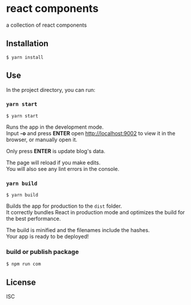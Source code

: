 # react components

a collection of react components

## Installation

```
$ yarn install
```

## Use

In the project directory, you can run:

### `yarn start`

```
$ yarn start
```

Runs the app in the development mode.\
Input **-o** and press **ENTER** open [http://localhost:9002](http://localhost:9002) to view it in the browser, or manually open it.

Only press **ENTER** is update blog's data.

The page will reload if you make edits.\
You will also see any lint errors in the console.

### `yarn build`

```
$ yarn build
```

Builds the app for production to the `dist` folder.\
It correctly bundles React in production mode and optimizes the build for the best performance.

The build is minified and the filenames include the hashes.\
Your app is ready to be deployed!

### build or publish package

```
$ npm run com
```

## License

ISC

